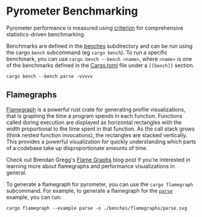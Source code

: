 # Pyrometer Benchmarking
Pyrometer performance is measured using [criterion](https://github.com/bheisler/criterion.rs) for comprehensive statistics-driven benchmarking.

Benchmarks are defined in the [benches](./) subdirectory and can be run using the cargo `bench` subcommand (eg `cargo bench`). To run a specific benchmark, you can use `cargo bench --bench <name>`, where `<name>` is one of the benchmarks defined in the [Cargo.toml](./Cargo.toml) file under a `[[bench]]` section.

`cargo bench --bench parse -vvvvv`

## Flamegraphs
[Flamegraph](https://github.com/brendangregg/FlameGraph) is a powerful rust crate for generating profile visualizations, that is graphing the time a program spends in each function. Functions called during execution are displayed as horizontal rectangles with the width proportional to the time spent in that function. As the call stack grows (think nested function invocations), the rectangles are stacked vertically. This provides a powerful visualization for quickly understanding which parts of a codebase take up disproportionate amounts of time.

Check out Brendan Gregg's [Flame Graphs](http://www.brendangregg.com/flamegraphs.html) blog post if you're interested in learning more about flamegraphs and performance visualizations in general.

To generate a flamegraph for pyrometer, you can use the `cargo flamegraph` subcommand. For example, to generate a flamegraph for the [`parse`](./examples/parse.rs) example, you can run:

`cargo flamegraph --example parse -o ./benches/flamegraphs/parse.svg`
